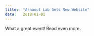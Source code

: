 ```yaml
---
title:  "Arnaout Lab Gets New Website"
date:   2018-01-01
---
```



 

What a great event! Read even more.
